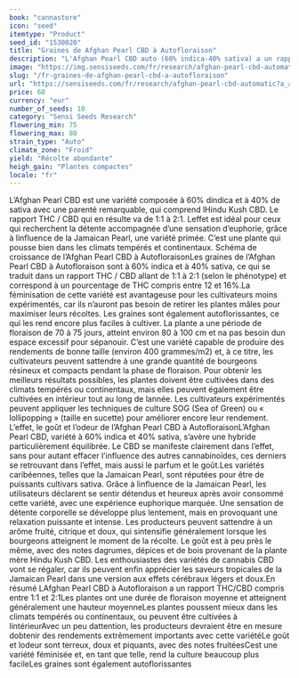 ```yaml
---
book: "cannastore"
icon: "seed"
itemtype: "Product"
seed_id: "1530020"
title: "Graines de Afghan Pearl CBD à Autofloraison"
description: "L'Afghan Pearl CBD auto (60% indica-40% sativa) a un rapport THC/CBD de 1:1 à 2:1. Son high est relaxant et joyeux."
image: "https://img.sensiseeds.com/fr/research/afghan-pearl-cbd-automatic-image.png"
slug: "/fr-graines-de-afghan-pearl-cbd-a-autofloraison"
url: "https://sensiseeds.com/fr/research/afghan-pearl-cbd-automatic?a_aid=cannastore"
price: 68
currency: "eur"
number_of_seeds: 10
category: "Sensi Seeds Research"
flowering_min: 75
flowering_max: 80
strain_type: "Auto"
climate_zone: "Froid"
yield: "Récolte abondante"
heigh_gain: "Plantes compactes"
locale: "fr"
---
```

L’Afghan Pearl CBD est une variété composée à 60% dindica et à 40% de sativa avec une parenté remarquable, qui comprend lHindu Kush CBD. Le rapport THC / CBD qui en résulte va de 1:1 à 2:1. Leffet est idéal pour ceux qui recherchent la détente accompagnée d’une sensation d’euphorie, grâce à linfluence de la Jamaican Pearl, une variété primée. C’est une plante qui pousse bien dans les climats tempérés et continentaux. Schéma de croissance de l’Afghan Pearl CBD à AutofloraisonLes graines de l’Afghan Pearl CBD à Autofloraison sont à 60% indica et à 40% sativa, ce qui se traduit dans un rapport THC / CBD allant de 1:1 à 2:1 (selon le phénotype) et correspond à un pourcentage de THC compris entre 12 et 16%.La féminisation de cette variété est avantageuse pour les cultivateurs moins expérimentés, car ils n’auront pas besoin de retirer les plantes mâles pour maximiser leurs récoltes. Les graines sont également autoflorissantes, ce qui les rend encore plus faciles à cultiver. La plante a une période de floraison de 70 à 75 jours, atteint environ 80 à 100 cm et na pas besoin dun espace excessif pour sépanouir. C’est une variété capable de produire des rendements de bonne taille (environ 400 grammes/m2) et, à ce titre, les cultivateurs peuvent sattendre à une grande quantité de bourgeons résineux et compacts pendant la phase de floraison. Pour obtenir les meilleurs résultats possibles, les plantes doivent être cultivées dans des climats tempérés ou continentaux, mais elles peuvent également être cultivées en intérieur tout au long de lannée. Les cultivateurs expérimentés peuvent appliquer les techniques de culture SOG (Sea of Green) ou « lollipopping » (taille en sucette) pour améliorer encore leur rendement. L’effet, le goût et l’odeur de l’Afghan Pearl CBD à AutofloraisonL’Afghan Pearl CBD, variété à 60% indica et 40% sativa, s’avère une hybride particulièrement équilibrée. Le CBD se manifeste clairement dans l’effet, sans pour autant effacer l’influence des autres cannabinoïdes, ces derniers se retrouvant dans l’effet, mais aussi le parfum et le goût.Les variétés caribéennes, telles que la Jamaican Pearl, sont réputées pour être de puissants cultivars sativa. Grâce à linfluence de la Jamaican Pearl, les utilisateurs déclarent se sentir détendus et heureux après avoir consommé cette variété, avec une expérience euphorique marquée. Une sensation de détente corporelle se développe plus lentement, mais en provoquant une relaxation puissante et intense. Les producteurs peuvent sattendre à un arôme fruité, citrique et doux, qui sintensifie généralement lorsque les bourgeons atteignent le moment de la récolte. Le goût est à peu près le même, avec des notes dagrumes, dépices et de bois provenant de la plante mère Hindu Kush CBD. Les enthousiastes des variétés de cannabis CBD vont se régaler, car ils peuvent enfin apprécier les saveurs tropicales de la Jamaican Pearl dans une version aux effets cérébraux légers et doux.En résumé LAfghan Pearl CBD à Autofloraison a un rapport THC/CBD compris entre 1:1 et 2:1Les plantes ont une durée de floraison moyenne et atteignent généralement une hauteur moyenneLes plantes poussent mieux dans les climats tempérés ou continentaux, ou peuvent être cultivées à lintérieurAvec un peu dattention, les producteurs devraient être en mesure dobtenir des rendements extrêmement importants avec cette variétéLe goût et lodeur sont terreux, doux et piquants, avec des notes fruitéesCest une variété féminisée et, en tant que telle, rend la culture beaucoup plus facileLes graines sont également autoflorissantes
